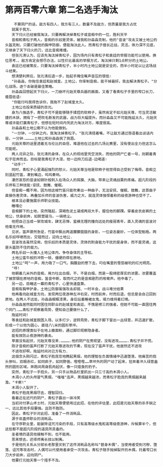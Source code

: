 # 第两百零六章 第二名选手淘汰
        不算阴尸的话，敌方有四人，我方有三人，数量不及敌方，但质量是我方占优
       就属于我方。
       天下归火已经被我淘汰，只要再解决掉青松子或音痴中的一位，胜利天平
       音痴和青松子两人，音痴的乐奴是灵体，被我和孙淼淼克制，他的"音波"攻击又被土地公的头盔克制，只要打破他的胸甲防御，便能淘汰此人。而青松子擅长近战，灵活，体力深不见底，又继承了天下归火的刀，远比音痴难缠。
       但张元清认为，应该先淘汰掉青松子，因为场内只有青松子和袁廷的举报功能可以使用。换位思考，，敌方肯定会想尽办法，以性价比最高的举报方式，淘汰掉只剩1点积分的土地公。
       袁廷已经被策反，只要淘汰掉青松子，半小时内土地公就是安全的，而半小时足以让这场战斗结柬。
       想清楚利弊后，张元清后退一步，抬起手掩住嘴声音压的很低∶
       "孙淼淼，你拖住袁廷和赵城皇。土地公，你率制音痴，能干掉最好。我去解决青松子。"分化战场，逐个击破是最佳策略。
       孙淼淼回想起天下归火，一刀崩坏元始天尊兵器的画面，又看了看青松子手里的窄口长刀，蹙眉低语∶
       "你能行吗我得告诉你，我拖不了赵城皇太久。
       土地公也投来质疑的目光。
       身为八强选手，青松子可不是能够随手揉捏的软柿子，虽然肯定不如元始天尊，可当灵活敏捷的木妖，拥有了一把吹毛断发的武器，战力将大幅提升。而孙淼淼又不可能拖延太久，元始天尊或许能打赢青松子，但想在短时间内凭武力淘汰对方，难度很高。
       孙淼淼和土地公都不认为他能做到。
       "一分钟，一分钟之内，我淘汰掉青松子。"张元清捂着嘴，不让敌方通过唇语看出谈话内容。一分钟.…………土地公和孙淼淼挑了挑眉。
       元始天尊的话里透着无与伦比的自信，难道他在过去的几场比赛里，没有使出全力但这怎么可能呢。
       两人诧异之际，张元清的身体，在众人的视线里凭空消失，而他的阴尸亡者一号，则朝着青松子狂奔而去。目标是我青松子大凛，他一边拎刀后退-边喝道∶
       "动手!"
       同时，青松子心里涌起强烈的怒火，元始天尊当他是软柿子他觉得自己受到了侮辱。音痴立刻竖起竹笛，凑到嘴边，呜呜奏响。
       凄厉哀怨的音波如钢针般刺入在场众人的耳膜、大脑，带来让灵魂战栗的疼痛。超凡阶段的乐师有三种技能∶安抚、鼓舞、催眠。
       但音痴一概不用，因为他这根竹笛只能吹奏出一种曲子，无法安抚、催眠、鼓舞，这首曲子直接伤害灵体，再叠加乐师的音波伤害，威力之大，就连灵体强悍着称的级夜游神也受不了。
       根本没必要施展乐师职业技能。
       睡嘎仑
       音痴脚下的土地，突然隆起，深褐色泥土凝成两双大手，握住他的脚踝。穿着皮衣皮裤的土地公，伏身前奔，如脱营骏马，一骑绝尘。
       他把自己当成一架攻城车，肆无忌惮，蛮横无理的撞向远处的瘦弱青年，直入灵魂的音波对他毫无作用。
       见状，笛声骤然急促，竹笛中飘出两道朦朦胧胧的身影，一位姿态曼妙，一位体型魁梧。两名乐奴呼啸而出，交错而过，迎向土地公.
       音波攻击虽然没用，但乐奴的本质是灵体，灵体的附身能力干扰的是身体，而不是灵魂，这是头盔防不住的能力。
       两名乐奴一头撞入土地公体内，争夺身体的主导权。
       土地公蛮牛般的冲势一顿，僵硬的停在原地。
       土地公"呵"一声，用力吸了一口气，胸腹勐的憋下去，叼在嘴里的雪茄被吮的红光明亮。
       "呼!
       他朝着几米外的音痴，用力吐出白烟，不，不是白烟，而是一股绵密厚实的浓雾。浓雾覆盖了被禁锢在原地的音痴，笛音中断，取而代之的是音痴剧烈的咳嗽声。他中毒了。
       另一边，目睹这一幕的青松子，心里快速盘算。
       音痴有胸甲护身，土地公防御虽强攻击却弱、一时半会，战斗难分结果
       他再看向赵城皇方向，发现两位夜游神左冲右突，时而前奔，时而后退，但总是会自己回到原地。在两人不远处，孙淼淼眼眶漆黑，身后站着睡裙女鬼，竭力维持着幻境。
       孙淼淼居然能同时困住同职业的赵城皇和袁廷，不愧是榜三的强者，但她不可能一直困住两个同门.……青松子观察着局势，便知自己要做什么了，
       拖延时间!
       等袁廷和赵城皇脱困入场，以多打少，逆转局势，青松子脚下冒出一丛绿意，并迅速扩散，形成一个以他为圆心，直径八\米的圆形草坪。
       这招的原理类似于在地上撤面粉，通过脚印观察隐身者。
       能有效防止夜游神的袭击。
       草面没有起伏，元始天尊没来.………….他的阴尸在旁观望，没有进攻………….青松子并不慌。
       刚才音痴的笛声打断了元始天尊进攻的节奏，现在没了笛声干扰，他居然还不进攻
       不进攻好啊，拖延时间对己方有力.
       这佃念头刚闪过，青松子脸庞忽地腾起黑烟，他的理智在负面情绪中迅速堕落，他痛苦的抱头惨叫，双眼赤红，如同疯子，如同野兽。噔噔噔……草坪外的阴尸动了起来，狂奔着冲入绿意盎然的圆形区域，奔跑间周身肌肉起伏，像一只猎食的豹子。
       突然，青松子一手抱头，另一只手从物品栏里抓出一只三寸高的木凋小人。
       木凋小人的头颅冒气黑烟，"嗤嗤"连声，黑烟越来越浓，而青松子脸庞的黑烟越来越澹。"卡察!"
       木凋小人裂开了。
       青松子脸庞黑烟尽去，理智回归。
       看着近在迟尺的阴尸，青松子露出一抹冷笑
       当初对付茅山术士时，元始天尊便使用过此招，在他的评估里，此招是元始天尊的杀手锏之一、远比其他手段要强。且防不胜防。
       因此，青松子针对此招，准备了一件消耗品、
       源于巫蛊师职业的消耗品。
       在守序职业里，能破除诅咒污染的手段，只有高等级水鬼和高等级夜游神，斥候算半个，但这些都不是超凡阶段的道具所具备的。
       圣者境的道具他接触不到，也不能用。
       思来想去，还得师夷长技以制夷。
       于是他托关系从分部长老那里买到了这件消耗品名称叫"替身木偶"，当使用者受到污秽、堕落、诅咒等攻击时，人偶可以代使用者承受一次攻击。青松子随手抛掉裂开的木偶，托着窄口长刀大步前奔，迎向阴尸。
       他要打元始天尊一个措手不及。